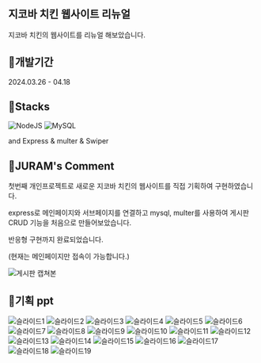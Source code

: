 ## 지코바 치킨 웹사이트 리뉴얼
지코바 치킨의 웹사이트를 리뉴얼 해보았습니다.

## 🐓개발기간
2024.03.26 - 04.18

## 🐓Stacks
![NodeJS](https://img.shields.io/badge/node.js-6DA55F?style=for-the-badge&logo=node.js&logoColor=white)
![MySQL](https://img.shields.io/badge/mysql-4479A1.svg?style=for-the-badge&logo=mysql&logoColor=white)

and Express & multer & Swiper

## 🐓JURAM's Comment
첫번째 개인프로젝트로 새로운 지코바 치킨의 웹사이트를 직접 기획하여 구현하였습니다.

express로 메인페이지와 서브페이지를 연결하고 mysql, multer를 사용하여 게시판 CRUD 기능을 처음으로 만들어보았습니다.

반응형 구현까지 완료되었습니다.

(현재는 메인페이지만 접속이 가능합니다.)

![게시판 캡쳐본](https://github.com/JURAMII/GCOVA/assets/163488304/dc591be9-c6b1-458f-a456-88d8b50adb22)

## 🐓기획 ppt
![슬라이드1](https://github.com/JURAMII/GCOVA/assets/163488304/38456e72-a07b-4fa6-9e1a-12383afc59f6)
![슬라이드2](https://github.com/JURAMII/GCOVA/assets/163488304/ec150a58-8c76-4b04-b361-b2ad9cecd6ed)
![슬라이드3](https://github.com/JURAMII/GCOVA/assets/163488304/0bca5a55-fffc-4f11-80d2-8e14b5a3c896)
![슬라이드4](https://github.com/JURAMII/GCOVA/assets/163488304/c983b1fd-0da5-4af2-89db-9b4c41243818)
![슬라이드5](https://github.com/JURAMII/GCOVA/assets/163488304/4c04a4d0-36e5-4771-a8f9-199e8c846998)
![슬라이드6](https://github.com/JURAMII/GCOVA/assets/163488304/1923ca98-f919-4fc1-9da7-6adba1c59cd9)
![슬라이드7](https://github.com/JURAMII/GCOVA/assets/163488304/99c2a6bb-97ed-4249-b739-8f7f66de7df1)
![슬라이드8](https://github.com/JURAMII/GCOVA/assets/163488304/65fff2ab-fccc-4e99-97d1-0d22cdee7ebb)
![슬라이드9](https://github.com/JURAMII/GCOVA/assets/163488304/8917e651-ae25-48d6-b2aa-a54ea437adfb)
![슬라이드10](https://github.com/JURAMII/GCOVA/assets/163488304/1ef875ca-ac12-4e2b-9ecf-e4cddc122426)
![슬라이드11](https://github.com/JURAMII/GCOVA/assets/163488304/306d69c0-bcb6-4535-9a33-2dd455d2790b)
![슬라이드12](https://github.com/JURAMII/GCOVA/assets/163488304/2159e1b6-cc6e-4072-8e6f-653148b6d511)
![슬라이드13](https://github.com/JURAMII/GCOVA/assets/163488304/dd03a15c-affe-42c0-b40d-d8e30e9467fc)
![슬라이드14](https://github.com/JURAMII/GCOVA/assets/163488304/1f1c712e-dfe6-4067-99ce-57c1eb35bf40)
![슬라이드15](https://github.com/JURAMII/GCOVA/assets/163488304/bfe4a2a6-4e98-4e4c-908f-b7ce8fe6c368)
![슬라이드16](https://github.com/JURAMII/GCOVA/assets/163488304/aadcacbd-4b16-4721-b7af-a5bd9f792e7d)
![슬라이드17](https://github.com/JURAMII/GCOVA/assets/163488304/64038c6f-3368-4e6c-849b-b6aec5db3336)
![슬라이드18](https://github.com/JURAMII/GCOVA/assets/163488304/299df727-9bf1-4320-b688-4ede67d94d96)
![슬라이드19](https://github.com/JURAMII/GCOVA/assets/163488304/d2b433e7-310a-4bf4-9cbe-68e4a1dcb314)
